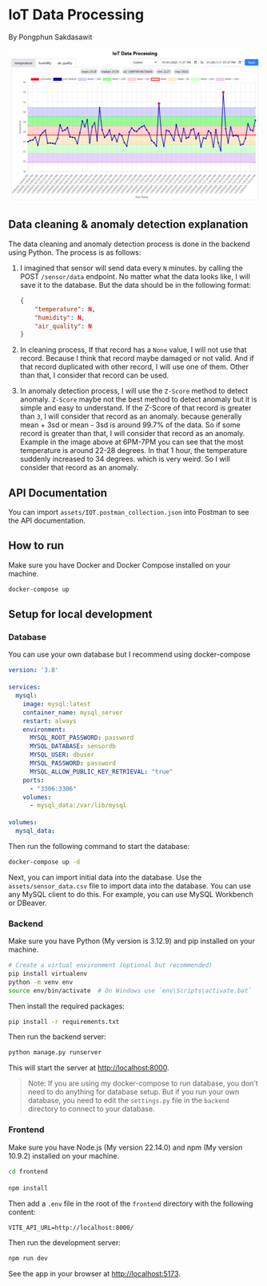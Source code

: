 # IoT Data Processing

By Pongphun Sakdasawit

![Preview](/assets/preview.png)

## Data cleaning & anomaly detection explanation

The data cleaning and anomaly detection process is done in the backend using Python. The process is as follows:

1. I imagined that sensor will send data every `N` minutes. by calling the POST `/sensor/data` endpoint. No matter what the data looks like, I will save it to the database. But the data should be in the following format:
    ```json
    {
        "temperature": N,
        "humidity": N,
        "air_quality": N
    }
    ```

2. In cleaning process, If that record has a `None` value, I will not use that record. Because I think that record maybe damaged or not valid. And if that record duplicated with other record, I will use one of them. Other than that, I consider that record can be used.

3. In anomaly detection process, I will use the `Z-Score` method to detect anomaly. `Z-Score` maybe not the best method to detect anomaly but it is simple and easy to understand. If the Z-Score of that record is greater than `3`, I will consider that record as an anomaly. because generally mean + 3sd or mean - 3sd is around 99.7% of the data. So if some record is greater than that, I will consider that record as an anomaly. Example in the image above at 6PM-7PM you can see that the most temperature is around 22-28 degrees. In that 1 hour, the temperature suddenly increased to 34 degrees. which is very weird. So I will consider that record as an anomaly.

## API Documentation

You can import `assets/IOT.postman_collection.json` into Postman to see the API documentation.

## How to run

Make sure you have Docker and Docker Compose installed on your machine.

```bash
docker-compose up
```

## Setup for local development

### Database

You can use your own database but I recommend using docker-compose

```yml
version: '3.8'

services:
  mysql:
    image: mysql:latest
    container_name: mysql_server
    restart: always
    environment:
      MYSQL_ROOT_PASSWORD: password
      MYSQL_DATABASE: sensordb
      MYSQL_USER: dbuser
      MYSQL_PASSWORD: password
      MYSQL_ALLOW_PUBLIC_KEY_RETRIEVAL: "true"
    ports:
      - "3306:3306"
    volumes:
      - mysql_data:/var/lib/mysql

volumes:
  mysql_data:
```

Then run the following command to start the database:

```bash
docker-compose up -d
```

Next, you can import initial data into the database. Use the `assets/sensor_data.csv` file to import data into the database. You can use any MySQL client to do this. For example, you can use MySQL Workbench or DBeaver.


### Backend

Make sure you have Python (My version is 3.12.9) and pip installed on your machine.

```bash
# Create a virtual environment (optional but recommended)
pip install virtualenv
python -m venv env
source env/bin/activate  # On Windows use `env\Scripts\activate.bat`
```

Then install the required packages:

```bash
pip install -r requirements.txt
```

Then run the backend server:

```bash
python manage.py runserver
```

This will start the server at [http://localhost:8000](http://localhost:8000).

> Note: If you are using my docker-compose to run database, you don't need to do anything for database setup. But if you run your own database, you need to edit the `settings.py` file in the `backend` directory to connect to your database.

### Frontend

Make sure you have Node.js (My version 22.14.0) and npm (My version 10.9.2) installed on your machine.

```bash
cd frontend

npm install
```

Then add a `.env` file in the root of the `frontend` directory with the following content:

```env
VITE_API_URL=http://localhost:8000/
```

Then run the development server:

```bash
npm run dev
```

See the app in your browser at [http://localhost:5173](http://localhost:5173).
